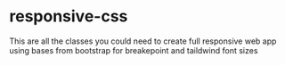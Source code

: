 # responsive-css
This are all the classes you could need to create full responsive web app using bases from bootstrap for breakepoint and taildwind font sizes
